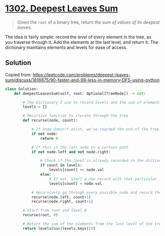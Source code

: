 # [1302. Deepest Leaves Sum](https://leetcode.com/problems/deepest-leaves-sum/)

> Given the `root` of a binary tree, return *the sum of values of its deepest leaves*.

The idea is fairly simple: record the level of every element in the tree, as you traverse through it. Add the elements at the last level, and return it. The dictionary maintains elements and levels for ease of access.

## Solution

Copied from: https://leetcode.com/problems/deepest-leaves-sum/discuss/1818875/90-faster-and-98-less-in-memory-DFS-using-python

```python
class Solution:
    def deepestLeavesSum(self, root: Optional[TreeNode]) -> int:

        # The dictionary I use to record levels and the sum of elements
        levels = {}

        # Recursive function to iterate through the tree
        def recurse(node, count):

            # If node doesn't exist, we've reached the end of the tree. It's time to stop at this point
            if not node:
                return 0

            # If this is the last node in a certain path
            if not node.left and not node.right:

                # Check if the level is already recorded in the dictionary
                if count in levels:
                    levels[count] += node.val
                else:
                    # If not, start a new record with that particular level
                    levels[count] = node.val

            # Recursively go through every possible node and record their levels and sum
            recurse(node.left, count+1)
            recurse(node.right, count+1)

        # Start from root and level 0
        recurse(root, 0)

        # Return the sum of the elements from the last level of the tree
        return levels[max(levels.keys())]
```

